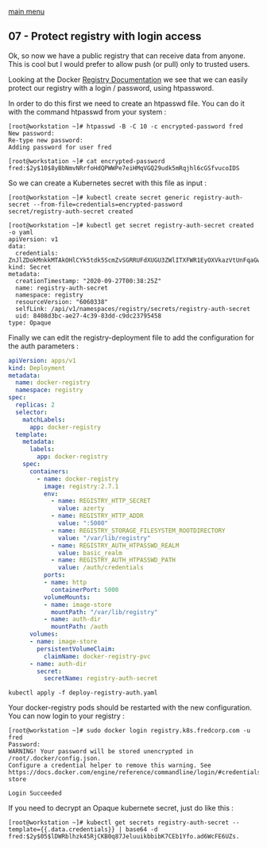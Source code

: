 [main menu](../README.md)

## 07 - Protect registry with login access

Ok, so now we have a public registry that can receive data from anyone. This is cool but I would prefer to allow push (or pull) only to trusted users.

Looking at the Docker [Registry Documentation](https://docs.docker.com/registry/spec/auth/token/) we see that we can easily protect our registry with a login / password, using htpassword.

In order to do this first we need to create an htpasswd file. You can do it with the command htpasswd from your system :

```console
[root@workstation ~]# htpasswd -B -C 10 -c encrypted-password fred
New password: 
Re-type new password: 
Adding password for user fred

[root@workstation ~]# cat encrypted-password
fred:$2y$10$8yBbNmvNRrfoHdQPWWPe7eiHMqVGQ29udk5mRqjhl6cGSfvucoIDS
```

So we can create a Kubernetes secret with this file as input :


```console
[root@workstation ~]# kubectl create secret generic registry-auth-secret --from-file=credentials=encrypted-password
secret/registry-auth-secret created
```

```console
[root@workstation ~]# kubectl get secret registry-auth-secret created -o yaml
apiVersion: v1
data:
  credentials: ZnJlZDokMnkkMTAkOHlCYk5tdk5ScmZvSGRRUFdXUGU3ZWlITXFWR1EyOXVkazVtUnFqaGw2Y0dTZnZ1Y29JRFMK
kind: Secret
metadata:
  creationTimestamp: "2020-09-27T00:38:25Z"
  name: registry-auth-secret
  namespace: registry
  resourceVersion: "6060338"
  selfLink: /api/v1/namespaces/registry/secrets/registry-auth-secret
  uid: 8408d3bc-ae27-4c39-83dd-c9dc23795458
type: Opaque
```

Finally we can edit the registry-deployment file to add the configuration for the auth parameters :

```yaml
apiVersion: apps/v1
kind: Deployment
metadata:
  name: docker-registry
  namespace: registry
spec:
  replicas: 2
  selector:
    matchLabels:
      app: docker-registry
  template:
    metadata:
      labels:
        app: docker-registry
    spec:
      containers:
        - name: docker-registry
          image: registry:2.7.1
          env:
            - name: REGISTRY_HTTP_SECRET
              value: azerty
            - name: REGISTRY_HTTP_ADDR
              value: ":5000"
            - name: REGISTRY_STORAGE_FILESYSTEM_ROOTDIRECTORY
              value: "/var/lib/registry"
            - name: REGISTRY_AUTH_HTPASSWD_REALM
              value: basic_realm
            - name: REGISTRY_AUTH_HTPASSWD_PATH
              value: /auth/credentials
          ports:
          - name: http
            containerPort: 5000
          volumeMounts:
          - name: image-store
            mountPath: "/var/lib/registry"
          - name: auth-dir
            mountPath: /auth
      volumes:
      - name: image-store
        persistentVolumeClaim:
          claimName: docker-registry-pvc
      - name: auth-dir
        secret:
          secretName: registry-auth-secret
```

```shell
kubectl apply -f deploy-registry-auth.yaml
```

Your docker-registry pods should be restarted with the new configuration. You can now login to your registry :

```console
[root@workstation ~]# sudo docker login registry.k8s.fredcorp.com -u fred
Password: 
WARNING! Your password will be stored unencrypted in /root/.docker/config.json.
Configure a credential helper to remove this warning. See
https://docs.docker.com/engine/reference/commandline/login/#credentials-store

Login Succeeded
```

If you need to decrypt an Opaque kubernete secret, just do like this :

```console
[root@workstation ~]# kubectl get secrets registry-auth-secret --template={{.data.credentials}} | base64 -d
fred:$2y$05$lDWRblhzk45RjCKB0q87JeluuikbbibK7CEb1Yfo.ad6WcFE6UZs.
```




